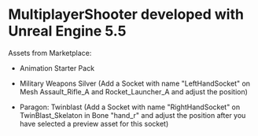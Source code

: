 # MultiplayerShooter developed with Unreal Engine 5.5

Assets from Marketplace:

- Animation Starter Pack

- Military Weapons Silver
  (Add a Socket with name "LeftHandSocket" on Mesh Assault_Rifle_A and Rocket_Launcher_A and adjust the position)

- Paragon: Twinblast
  (Add a Socket with name "RightHandSocket" on TwinBlast_Skelaton in Bone "hand_r" and adjust the position after you have selected a preview asset for this socket)